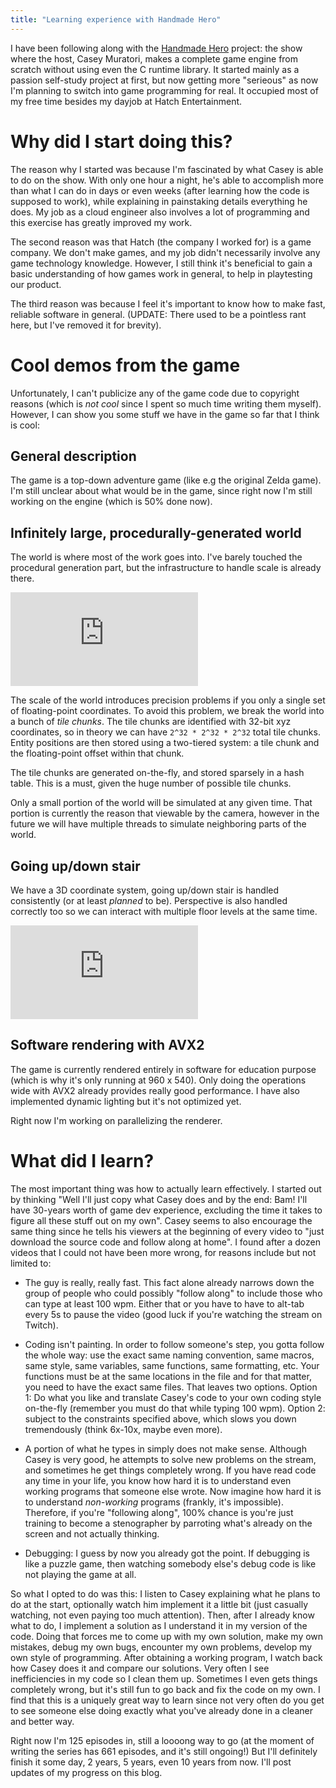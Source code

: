 ```yaml
---
title: "Learning experience with Handmade Hero"
---
```


I have been following along with the [Handmade Hero](https://handmadehero.org/)
project: the show where the host, Casey Muratori, makes a complete game engine
from scratch without using even the C runtime library. It started mainly as a
passion self-study project at first, but now getting more "serieous" as now I'm
planning to switch into game programming for real. It occupied most of my free
time besides my dayjob at Hatch Entertainment.

# Why did I start doing this?

The reason why I started was because I'm fascinated by what Casey is able to do
on the show. With only one hour a night, he's able to accomplish more than what
I can do in days or even weeks (after learning how the code is supposed to
work), while explaining in painstaking details everything he does. My job as a
cloud engineer also involves a lot of programming and this exercise has greatly
improved my work.

The second reason was that Hatch (the company I worked for) is a game
company. We don't make games, and my job didn't necessarily involve any game
technology knowledge. However, I still think it's beneficial to gain a basic
understanding of how games work in general, to help in playtesting our product.

The third reason was because I feel it's important to know how to make fast,
reliable software in general. (UPDATE: There used to be a pointless rant here,
but I've removed it for brevity).

# Cool demos from the game

Unfortunately, I can't publicize any of the game code due to copyright reasons
(which is *not cool* since I spent so much time writing them myself). However, I
can show you some stuff we have in the game so far that I think is cool:

## General description

The game is a top-down adventure game (like e.g the original Zelda game). I'm
still unclear about what would be in the game, since right now I'm still working
on the engine (which is 50% done now).

## Infinitely large, procedurally-generated world

The world is where most of the work goes into. I've barely touched the
procedural generation part, but the infrastructure to handle scale is already
there.

<iframe src="https://drive.google.com/file/d/1RbuPJzrlCBVwvVeoFHcDH3Vuaa3IpR_p/view?usp=sharing" frameborder="0" allowfullscreen></iframe>

The scale of the world introduces precision problems if you only a single set of
floating-point coordinates. To avoid this problem, we break the world into a
bunch of *tile chunks*. The tile chunks are identified with 32-bit xyz
coordinates, so in theory we can have `2^32 * 2^32 * 2^32` total tile
chunks. Entity positions are then stored using a two-tiered system: a tile chunk
and the floating-point offset within that chunk.

The tile chunks are generated on-the-fly, and stored sparsely in a hash
table. This is a must, given the huge number of possible tile chunks.

Only a small portion of the world will be simulated at any given time. That
portion is currently the reason that viewable by the camera, however in the
future we will have multiple threads to simulate neighboring parts of the world.

## Going up/down stair

We have a 3D coordinate system, going up/down stair is handled consistently (or
at least *planned* to be). Perspective is also handled correctly too so we can
interact with multiple floor levels at the same time.

<iframe src="https://drive.google.com/file/d/1cR0P4lZxFHOUswBtDQuF5mpYLiurV_2v/view?usp=sharing" frameborder="0" allowfullscreen></iframe>

## Software rendering with AVX2

The game is currently rendered entirely in software for education purpose (which
is why it's only running at 960 x 540). Only doing the operations wide with AVX2
already provides really good performance. I have also implemented dynamic
lighting but it's not optimized yet.

Right now I'm working on parallelizing the renderer.

# What did I learn?

The most important thing was how to actually learn effectively. I started out by
thinking "Well I'll just copy what Casey does and by the end: Bam!  I'll have
30-years worth of game dev experience, excluding the time it takes to figure all
these stuff out on my own". Casey seems to also encourage the same thing since
he tells his viewers at the beginning of every video to "just download the
source code and follow along at home". I found after a dozen videos that I could
not have been more wrong, for reasons include but not limited to:

- The guy is really, really fast. This fact alone already narrows down the group
of people who could possibly "follow along" to include those who can type at
least 100 wpm. Either that or you have to have to alt-tab every 5s to pause the
video (good luck if you're watching the stream on Twitch).

- Coding isn't painting. In order to follow someone's step, you gotta follow the
whole way: use the exact same naming convention, same macros, same style, same
variables, same functions, same formatting, etc. Your functions must be at the
same locations in the file and for that matter, you need to have the exact same
files. That leaves two options. Option 1: Do what you like and translate Casey's
code to your own coding style on-the-fly (remember you must do that while typing
100 wpm). Option 2: subject to the constraints specified above, which slows you
down tremendously (think 6x-10x, maybe even more).

- A portion of what he types in simply does not make sense. Although Casey is
very good, he attempts to solve new problems on the stream, and sometimes he get
things completely wrong. If you have read code any time in your life, you know
how hard it is to understand even working programs that someone else wrote. Now
imagine how hard it is to understand *non-working* programs (frankly, it's
impossible). Therefore, if you're "following along", 100% chance is you're just
training to become a stenographer by parroting what's already on the screen and
not actually thinking.

- Debugging: I guess by now you already got the point. If debugging is like
a puzzle game, then watching somebody else's debug code is like not
playing the game at all.

So what I opted to do was this: I listen to Casey explaining what he plans
to do at the start, optionally watch him implement it a little bit (just
casually watching, not even paying too much attention). Then, after I
already know what to do, I implement a solution as I understand it in my
version of the code. Doing that forces me to come up with my own solution,
make my own mistakes, debug my own bugs, encounter my own problems, develop
my own style of programming. After obtaining a working program, I watch
back how Casey does it and compare our solutions. Very often I see
inefficiencies in my code so I clean them up. Sometimes I even gets things
completely wrong, but it's still fun to go back and fix the code on my
own. I find that this is a uniquely great way to learn since not very often
do you get to see someone else doing exactly what you've already done in a
cleaner and better way.

Right now I'm 125 episodes in, still a loooong way to go (at the moment of
writing the series has 661 episodes, and it's still ongoing!) But I'll
definitely finish it some day, 2 years, 5 years, even 10 years from
now. I'll post updates of my progress on this blog.
